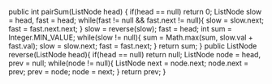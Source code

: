 public int pairSum(ListNode head) {
if(head == null) return 0;
ListNode slow = head, fast = head;
while(fast != null && fast.next != null){
slow = slow.next;
fast = fast.next.next;
}
slow = reverse(slow);
fast = head;
int sum = Integer.MIN_VALUE;
while(slow != null){
sum = Math.max(sum, slow.val + fast.val);
slow = slow.next;
fast = fast.next;
}
return sum;
}
public ListNode reverse(ListNode head){
if(head == null) return null;
ListNode node = head, prev = null;
while(node != null){
ListNode next = node.next;
node.next = prev;
prev = node;
node = next;
}
return prev;
}